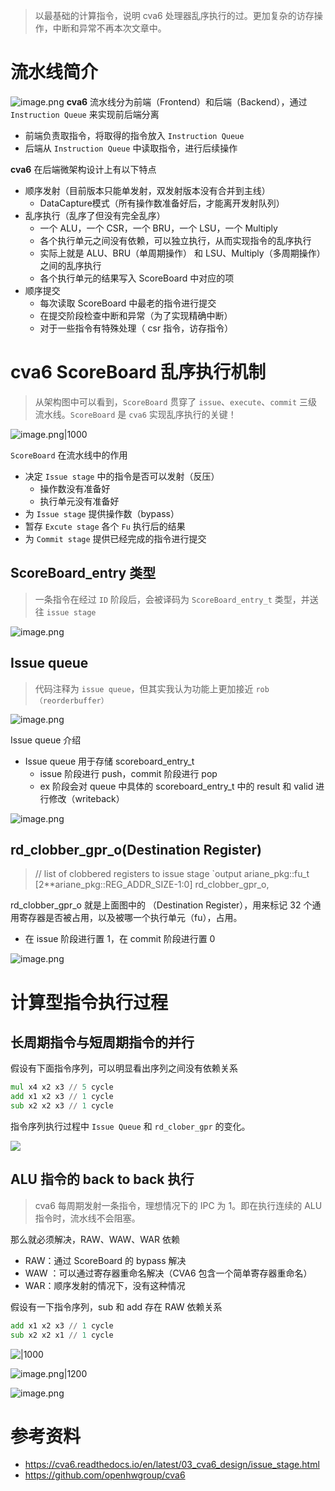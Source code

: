 > 以最基础的计算指令，说明 cva6 处理器乱序执行的过。更加复杂的访存操作，中断和异常不再本次文章中。
# 流水线简介
![image.png](https://cdn.jsdelivr.net/gh/leesum1/doc/img/202309220954620.png)
**cva6** 流水线分为前端（Frontend）和后端（Backend），通过 `Instruction Queue` 来实现前后端分离
+ 前端负责取指令，将取得的指令放入 `Instruction Queue`
+ 后端从 `Instruction Queue` 中                                                                                                                                                                                                                                                                                                                                                                                                                                                                                                                             读取指令，进行后续操作                                                                                                                                                                                                                                                                                                                                                                                                                                                                                                                                                                                                                                                                                                                                                                                                                                                                                                                                                                                                                                                     


**cva6** 在后端微架构设计上有以下特点
+ 顺序发射（目前版本只能单发射，双发射版本没有合并到主线）
	+ DataCapture模式（所有操作数准备好后，才能离开发射队列）
+ 乱序执行（乱序了但没有完全乱序）
	+ 一个 ALU，一个 CSR，一个 BRU，一个 LSU，一个 Multiply
	+ 各个执行单元之间没有依赖，可以独立执行，从而实现指令的乱序执行
	+ 实际上就是 ALU、BRU（单周期操作） 和 LSU、Multiply（多周期操作） 之间的乱序执行
	+ 各个执行单元的结果写入 ScoreBoard 中对应的项
+ 顺序提交
	+ 每次读取 ScoreBoard 中最老的指令进行提交
	+ 在提交阶段检查中断和异常（为了实现精确中断）
	+ 对于一些指令有特殊处理（ csr 指令，访存指令）


# cva6 ScoreBoard 乱序执行机制
> 从架构图中可以看到，`ScoreBoard` 贯穿了 `issue`、`execute`、`commit` 三级流水线。`ScoreBoard` 是 `cva6` 实现乱序执行的关键！


![image.png|1000](https://cdn.jsdelivr.net/gh/leesum1/doc/img/202309221702737.png)

`ScoreBoard` 在流水线中的作用
+ 决定 `Issue stage` 中的指令是否可以发射（反压）
	+ 操作数没有准备好
	+ 执行单元没有准备好
+ 为 `Issue stage` 提供操作数（bypass）
+ 暂存 `Excute stage` 各个 `Fu` 执行后的结果
+ 为 `Commit stage` 提供已经完成的指令进行提交

## ScoreBoard_entry 类型
> 一条指令在经过 `ID` 阶段后，会被译码为 `ScoreBoard_entry_t` 类型，并送往 `issue stage`


![image.png](https://cdn.jsdelivr.net/gh/leesum1/doc/img/202309221419503.png)

## Issue queue

> 代码注释为 `issue queue`，但其实我认为功能上更加接近 `rob（reorderbuffer）`

![image.png](https://cdn.jsdelivr.net/gh/leesum1/doc/img/202309221420139.png)



Issue queue 介绍
+ Issue queue 用于存储 scoreboard_entry_t
   + issue 阶段进行 push，commit 阶段进行 pop
   + ex 阶段会对 queue 中具体的 scoreboard_entry_t 中的 result 和 valid 进行修改（writeback）


![image.png](https://cdn.jsdelivr.net/gh/leesum1/doc/img/202309221422812.png)
## rd_clobber_gpr_o(Destination Register)

>  // list of clobbered registers to issue stage
  `output ariane_pkg::fu_t [2**ariane_pkg::REG_ADDR_SIZE-1:0]    rd_clobber_gpr_o,

rd_clobber_gpr_o 就是上面图中的 （Destination Register），用来标记 32 个通用寄存器是否被占用，以及被哪一个执行单元（fu），占用。
   + 在 issue 阶段进行置 1，在 commit 阶段进行置 0

![image.png](https://cdn.jsdelivr.net/gh/leesum1/doc/img/202309221438628.png)


# 计算型指令执行过程

## 长周期指令与短周期指令的并行
假设有下面指令序列，可以明显看出序列之间没有依赖关系
```asm
mul x4 x2 x3 // 5 cycle
add x1 x2 x3 // 1 cycle
sub x2 x2 x3 // 1 cycle
```

指令序列执行过程中 `Issue Queue` 和 `rd_clober_gpr` 的变化。

![](https://cdn.jsdelivr.net/gh/leesum1/doc/img/riscv.png)

## ALU 指令的 back to back 执行
> cva6 每周期发射一条指令，理想情况下的 IPC 为 1。即在执行连续的 ALU 指令时，流水线不会阻塞。

那么就必须解决，RAW、WAW、WAR 依赖

+ RAW：通过 ScoreBoard 的 bypass 解决
+ WAW ：可以通过寄存器重命名解决（CVA6 包含一个简单寄存器重命名）
+ WAR：顺序发射的情况下，没有这种情况

假设有一下指令序列，sub 和 add 存在 RAW 依赖关系
```asm
add x1 x2 x3 // 1 cycle
sub x2 x2 x1 // 1 cycle
```

![|1000](https://cdn.jsdelivr.net/gh/leesum1/doc/img/bypass.png)



![image.png|1200](https://cdn.jsdelivr.net/gh/leesum1/doc/img/202309221637195.png)



![image.png](https://cdn.jsdelivr.net/gh/leesum1/doc/img/202309221632116.png)

# 参考资料

+ https://cva6.readthedocs.io/en/latest/03_cva6_design/issue_stage.html
+ https://github.com/openhwgroup/cva6



